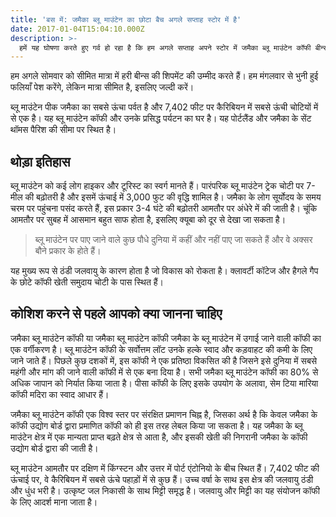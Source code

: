 ```yaml
---
title: 'बस में: जमैका ब्लू माउंटेन का छोटा बैच अगले सप्ताह स्टोर में है'
date: 2017-01-04T15:04:10.000Z
description: >-
  हमें यह घोषणा करते हुए गर्व हो रहा है कि हम अगले सप्ताह अपने स्टोर में जमैका ब्लू माउंटेन कॉफी बीन्स का एक छोटा बैच पेश करेंगे।
---
```


हम अगले सोमवार को सीमित मात्रा में हरी बीन्स की शिपमेंट की उम्मीद करते हैं। हम मंगलवार से भुनी हुई फलियाँ पेश करेंगे, लेकिन मात्रा सीमित है, इसलिए जल्दी करें।

ब्लू माउंटेन पीक जमैका का सबसे ऊंचा पर्वत है और 7,402 फीट पर कैरिबियन में सबसे ऊंची चोटियों में से एक है। यह ब्लू माउंटेन कॉफी और उनके प्रसिद्ध पर्यटन का घर है। यह पोर्टलैंड और जमैका के सेंट थॉमस पैरिश की सीमा पर स्थित है।

## थोड़ा इतिहास

ब्लू माउंटेन को कई लोग हाइकर और टूरिस्ट का स्वर्ग मानते हैं। पारंपरिक ब्लू माउंटेन ट्रेक चोटी पर 7-मील की बढ़ोतरी है और इसमें ऊंचाई में 3,000 फुट की वृद्धि शामिल है। जमैका के लोग सूर्योदय के समय चरम पर पहुंचना पसंद करते हैं, इस प्रकार 3-4 घंटे की बढ़ोतरी आमतौर पर अंधेरे में की जाती है। चूंकि आमतौर पर सुबह में आसमान बहुत साफ होता है, इसलिए क्यूबा को दूर से देखा जा सकता है।
> ब्लू माउंटेन पर पाए जाने वाले कुछ पौधे दुनिया में कहीं और नहीं पाए जा सकते हैं और वे अक्सर बौने प्रकार के होते हैं।

यह मुख्य रूप से ठंडी जलवायु के कारण होता है जो विकास को रोकता है। क्लावर्टी कॉटेज और हैगले गैप के छोटे कॉफी खेती समुदाय चोटी के पास स्थित हैं।

## कोशिश करने से पहले आपको क्या जानना चाहिए

जमैका ब्लू माउंटेन कॉफी या जमैका ब्लू माउंटेन कॉफी जमैका के ब्लू माउंटेन में उगाई जाने वाली कॉफी का एक वर्गीकरण है। ब्लू माउंटेन कॉफी के सर्वोत्तम लॉट उनके हल्के स्वाद और कड़वाहट की कमी के लिए जाने जाते हैं। पिछले कुछ दशकों में, इस कॉफी ने एक प्रतिष्ठा विकसित की है जिसने इसे दुनिया में सबसे महंगी और मांग की जाने वाली कॉफी में से एक बना दिया है। सभी जमैका ब्लू माउंटेन कॉफी का 80% से अधिक जापान को निर्यात किया जाता है। पीसा कॉफी के लिए इसके उपयोग के अलावा, सेम टिया मारिया कॉफी मदिरा का स्वाद आधार हैं।

जमैका ब्लू माउंटेन कॉफी एक विश्व स्तर पर संरक्षित प्रमाणन चिह्न है, जिसका अर्थ है कि केवल जमैका के कॉफी उद्योग बोर्ड द्वारा प्रमाणित कॉफी को ही इस तरह लेबल किया जा सकता है। यह जमैका के ब्लू माउंटेन क्षेत्र में एक मान्यता प्राप्त बढ़ते क्षेत्र से आता है, और इसकी खेती की निगरानी जमैका के कॉफी उद्योग बोर्ड द्वारा की जाती है।

ब्लू माउंटेन आमतौर पर दक्षिण में किंग्स्टन और उत्तर में पोर्ट एंटोनियो के बीच स्थित हैं। 7,402 फीट की ऊंचाई पर, वे कैरिबियन में सबसे ऊंचे पहाड़ों में से कुछ हैं। उच्च वर्षा के साथ इस क्षेत्र की जलवायु ठंडी और धुंध भरी है। उत्कृष्ट जल निकासी के साथ मिट्टी समृद्ध है। जलवायु और मिट्टी का यह संयोजन कॉफी के लिए आदर्श माना जाता है।

